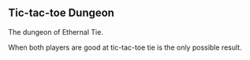 ## Tic-tac-toe Dungeon  
The dungeon of Ethernal Tie.  

When both players are good at tic-tac-toe tie is the only possible result. 


